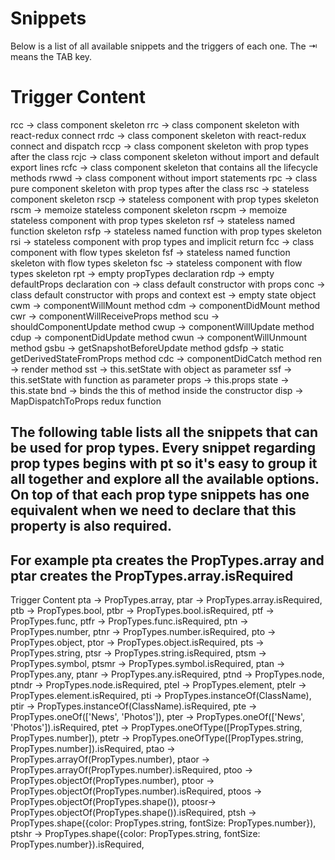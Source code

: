 # Snippets
Below is a list of all available snippets and the triggers of each one. The ⇥ means the TAB key.

# Trigger	Content
rcc   →	class component skeleton
rrc   →	class component skeleton with react-redux connect
rrdc  →	class component skeleton with react-redux connect and dispatch
rccp  →	class component skeleton with prop types after the class
rcjc  →	class component skeleton without import and default export lines
rcfc  →	class component skeleton that contains all the lifecycle methods
rwwd  →	class component without import statements
rpc   →	class pure component skeleton with prop types after the class
rsc   →	stateless component skeleton
rscp  →	stateless component with prop types skeleton
rscm  →	memoize stateless component skeleton
rscpm →	memoize stateless component with prop types skeleton
rsf   →	stateless named function skeleton
rsfp  →	stateless named function with prop types skeleton
rsi   →	stateless component with prop types and implicit return
fcc   →	class component with flow types skeleton
fsf   →	stateless named function skeleton with flow types skeleton
fsc   → stateless component with flow types skeleton
rpt   →	empty propTypes declaration
rdp   →	empty defaultProps declaration
con   →	class default constructor with props
conc  →	class default constructor with props and context
est   →	empty state object
cwm   →	componentWillMount method
cdm   → componentDidMount method
cwr   →	componentWillReceiveProps method
scu   →	shouldComponentUpdate method
cwup  →	componentWillUpdate method
cdup  →	componentDidUpdate method
cwun  →	componentWillUnmount method
gsbu  →	getSnapshotBeforeUpdate method
gdsfp →	static getDerivedStateFromProps method
cdc   →	componentDidCatch method
ren   →	render method
sst   →	this.setState with object as parameter
ssf   →	this.setState with function as parameter
props →	this.props
state →	this.state
bnd   →	binds the this of method inside the constructor
disp  →	MapDispatchToProps redux function

## The following table lists all the snippets that can be used for prop types. Every snippet regarding prop types begins with pt so it's easy to group it all together and explore all the available options. On top of that each prop type snippets has one equivalent when we need to declare that this property is also required.

## For example pta creates the PropTypes.array and ptar creates the PropTypes.array.isRequired

Trigger	Content
pta   →	PropTypes.array,
ptar  →	PropTypes.array.isRequired,
ptb   →	PropTypes.bool,
ptbr  →	PropTypes.bool.isRequired,
ptf   →	PropTypes.func,
ptfr  →	PropTypes.func.isRequired,
ptn   →	PropTypes.number,
ptnr  →	PropTypes.number.isRequired,
pto   →	PropTypes.object,
ptor  →	PropTypes.object.isRequired,
pts   →	PropTypes.string,
ptsr  →	PropTypes.string.isRequired,
ptsm  →	PropTypes.symbol,
ptsmr →	PropTypes.symbol.isRequired,
ptan  →	PropTypes.any,
ptanr →	PropTypes.any.isRequired,
ptnd  →	PropTypes.node,
ptndr →	PropTypes.node.isRequired,
ptel  →	PropTypes.element,
ptelr →	PropTypes.element.isRequired,
pti   →	PropTypes.instanceOf(ClassName),
ptir  →	PropTypes.instanceOf(ClassName).isRequired,
pte   →	PropTypes.oneOf(['News', 'Photos']),
pter  →	PropTypes.oneOf(['News', 'Photos']).isRequired,
ptet  →	PropTypes.oneOfType([PropTypes.string, PropTypes.number]),
ptetr →	PropTypes.oneOfType([PropTypes.string, PropTypes.number]).isRequired,
ptao  →	PropTypes.arrayOf(PropTypes.number),
ptaor →	PropTypes.arrayOf(PropTypes.number).isRequired,
ptoo  →	PropTypes.objectOf(PropTypes.number),
ptoor →	PropTypes.objectOf(PropTypes.number).isRequired,
ptoos →	PropTypes.objectOf(PropTypes.shape()),
ptoosr→	PropTypes.objectOf(PropTypes.shape()).isRequired,
ptsh  →	PropTypes.shape({color: PropTypes.string, fontSize: PropTypes.number}),
ptshr →	PropTypes.shape({color: PropTypes.string, fontSize: PropTypes.number}).isRequired,	